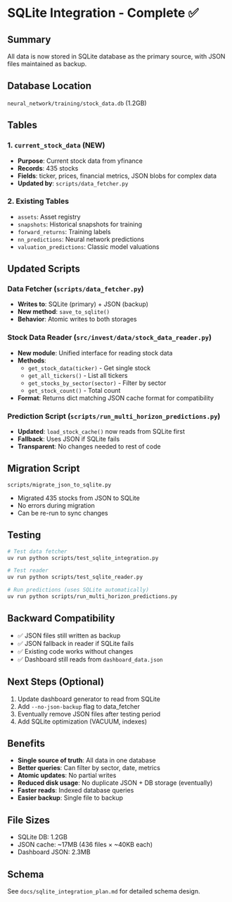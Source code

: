 # SQLite Integration - Complete ✅

## Summary

All data is now stored in SQLite database as the primary source, with JSON files maintained as backup.

## Database Location

`neural_network/training/stock_data.db` (1.2GB)

## Tables

### 1. `current_stock_data` (NEW)
- **Purpose**: Current stock data from yfinance
- **Records**: 435 stocks
- **Fields**: ticker, prices, financial metrics, JSON blobs for complex data
- **Updated by**: `scripts/data_fetcher.py`

### 2. Existing Tables
- `assets`: Asset registry
- `snapshots`: Historical snapshots for training
- `forward_returns`: Training labels
- `nn_predictions`: Neural network predictions
- `valuation_predictions`: Classic model valuations

## Updated Scripts

### Data Fetcher (`scripts/data_fetcher.py`)
- **Writes to**: SQLite (primary) + JSON (backup)
- **New method**: `save_to_sqlite()`
- **Behavior**: Atomic writes to both storages

### Stock Data Reader (`src/invest/data/stock_data_reader.py`)
- **New module**: Unified interface for reading stock data
- **Methods**:
  - `get_stock_data(ticker)` - Get single stock
  - `get_all_tickers()` - List all tickers
  - `get_stocks_by_sector(sector)` - Filter by sector
  - `get_stock_count()` - Total count
- **Format**: Returns dict matching JSON cache format for compatibility

### Prediction Script (`scripts/run_multi_horizon_predictions.py`)
- **Updated**: `load_stock_cache()` now reads from SQLite first
- **Fallback**: Uses JSON if SQLite fails
- **Transparent**: No changes needed to rest of code

## Migration Script

`scripts/migrate_json_to_sqlite.py`
- Migrated 435 stocks from JSON to SQLite
- No errors during migration
- Can be re-run to sync changes

## Testing

```bash
# Test data fetcher
uv run python scripts/test_sqlite_integration.py

# Test reader
uv run python scripts/test_sqlite_reader.py

# Run predictions (uses SQLite automatically)
uv run python scripts/run_multi_horizon_predictions.py
```

## Backward Compatibility

- ✅ JSON files still written as backup
- ✅ JSON fallback in reader if SQLite fails
- ✅ Existing code works without changes
- ✅ Dashboard still reads from `dashboard_data.json`

## Next Steps (Optional)

1. Update dashboard generator to read from SQLite
2. Add `--no-json-backup` flag to data_fetcher
3. Eventually remove JSON files after testing period
4. Add SQLite optimization (VACUUM, indexes)

## Benefits

- **Single source of truth**: All data in one database
- **Better queries**: Can filter by sector, date, metrics
- **Atomic updates**: No partial writes
- **Reduced disk usage**: No duplicate JSON + DB storage (eventually)
- **Faster reads**: Indexed database queries
- **Easier backup**: Single file to backup

## File Sizes

- SQLite DB: 1.2GB
- JSON cache: ~17MB (436 files × ~40KB each)
- Dashboard JSON: 2.3MB

## Schema

See `docs/sqlite_integration_plan.md` for detailed schema design.
